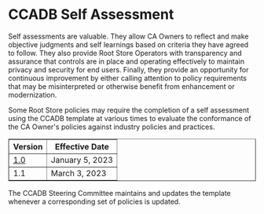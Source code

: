 # CCADB Self Assessment #

Self assessments are valuable. They allow CA Owners to reflect and make objective judgments and self learnings based on criteria they have agreed to follow. They also provide Root Store Operators with transparency and assurance that controls are in place and operating effectively to maintain privacy and security for end users. Finally, they provide an opportunity for continuous improvement by either calling attention to policy requirements that may be misinterpreted or otherwise benefit from enhancement or modernization.

Some Root Store policies may require the completion of a self assessment using the CCADB template at various times to evaluate the conformance of the CA Owner's policies against industry policies and practices. 


<table border="1">
<tr valign="top"><th>Version</th><th>Effective Date</th></tr>

<tr valign="top">
<td> <a href=https://docs.google.com/spreadsheets/d/1ahHjFP74rgrNJExTd1molihw6UBJ0zAVs12hNGKG56g/edit?usp=sharing>1.0</a>
</td>
<td> January 5, 2023
</td>
</tr>
<tr valign="top">
<td>1.1</td>
<td> March 3, 2023
</td>
</tr>
</table>

The CCADB Steering Committee maintains and updates the template whenever a corresponding set of policies is updated.
